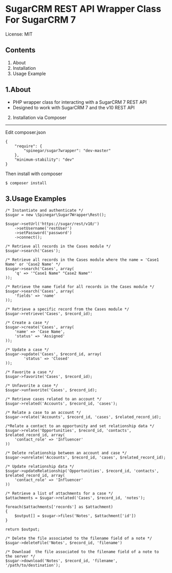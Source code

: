 SugarCRM REST API Wrapper Class For SugarCRM 7
=================================================

License: MIT


Contents
--------
1. About
2. Installation
3. Usage Example


1.About
-------
- PHP wrapper class for interacting with a SugarCRM 7 REST API
- Designed to work with SugarCRM 7 and the v10 REST API

2. Installation via Composer
----------------------------
Edit composer.json

	{
		"require": {
			"spinegar/sugar7wrapper": "dev-master"
		},
		"minimum-stability": "dev"
	}

Then install with composer

	$ composer install



3.Usage Examples
---------------

	/* Instantiate and authenticate */
	$sugar = new \Spinegar\Sugar7Wrapper\Rest();

	$sugar->setUrl('https://sugar/rest/v10/')
		->setUsername('restUser')
		->setPassword('password')
		->connect();

	/* Retrieve all records in the Cases module */
	$sugar->search('Cases');

	/* Retrieve all records in the Cases module where the name = 'Case1 Name' or 'Case2 Name' */
	$sugar->search('Cases', array(
		'q' => '"Case1 Name" "Case2 Name"'
	)); 

	/* Retrieve the name field for all records in the Cases module */
	$sugar->search('Cases', array(
		'fields' => 'name'
	)); 

	/* Retrieve a specific record from the Cases module */
	$sugar->retrieve('Cases', $record_id);

	/* Create a case */
	$sugar->create('Cases', array(
		'name' => 'Case Name',
		'status' => 'Assigned'
	));

	/* Update a case */
	$sugar->update('Cases', $record_id, array(
	    	'status' => 'Closed'
	));

	/* Favorite a case */
	$sugar->favorite('Cases', $record_id);

	/* Unfavorite a case */
	$sugar->unfavorite('Cases', $record_id);

	/* Retrieve cases related to an account */
	$sugar->related('Accounts', $record_id, 'cases');

	/* Relate a case to an account */
	$sugar->relate('Accounts', $record_id, 'cases', $related_record_id);

	/*Relate a contact to an opportunity and set relationship data */
	$sugar->relate('Opportunities', $record_id, 'contacts', $related_record_id, array(
		'contact_role' => 'Influencer'
	))

	/* Delete relationship between an account and case */
	$sugar->unrelate('Accounts', $record_id, 'cases', $related_record_id);

	/* Update relationship data */
	$sugar->updateRelationship('Opportunities', $record_id, 'contacts', $related_record_id, array(
		'contact_role' => 'Influencer'
	))

	/* Retrieve a list of attachments for a case */
	$attachments = $sugar->related('Cases', $record_id, 'notes');

	foreach($attachments['records'] as $attachment)
	{
		$output[] = $sugar->files('Notes', $attachment['id'])
	}

	return $output;

	/* Delete the file associated to the filename field of a note */
	$sugar->deleteFile('Notes', $record_id, 'filename')

	/* Download  the file associated to the filename field of a note to the server */
	$sugar->download('Notes', $record_id, 'filename', '/path/to/destination');
